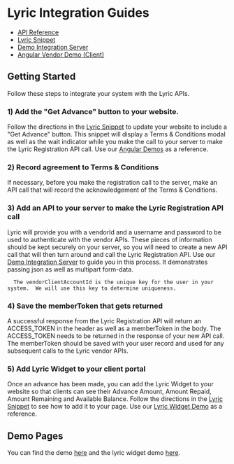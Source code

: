 # Lyric Integration Guides

* [API Reference](https://api.lyricfinancial.com/docs/vendor-api/)
* [Lyric Snippet](https://github.com/LyricFinancial/lyric-snippet)
* [Demo Integration Server](https://github.com/LyricFinancial/demo-integration-server)
* [Angular Vendor Demo (Client)](https://github.com/LyricFinancial/integration-guides/tree/master/examples/client/angular/lyric-vendor-demo)

## Getting Started

Follow these steps to integrate your system with the Lyric APIs.

### 1) Add the "Get Advance" button to your website.
Follow the directions in the [Lyric Snippet](https://github.com/LyricFinancial/lyric-snippet) to update your website to include a "Get Advance" button.  This snippet will display a Terms & Conditions modal as well as the wait indicator while you make the call to your server to make the Lyric Registration API call.  Use our [Angular Demos](https://github.com/LyricFinancial/integration-guides/tree/master/examples/client/angular/lyric-vendor-demo) as a reference.

### 2) Record agreement to Terms & Conditions
If necessary, before you make the registration call to the server, make an API call that will record the acknowledgement of the Terms & Conditions.

### 3) Add an API to your server to make the Lyric Registration API call
Lyric will provide you with a vendorId and a username and password to be used to authenticate with the vendor APIs.  These pieces of information should be kept securely on your server, so you will need to create a new API call that will then turn around and call the Lyric Registration API.  Use our [Demo Integration Server](https://github.com/LyricFinancial/demo-integration-server) to guide you in this process.  It demonstrates passing json as well as multipart form-data.  

	  The vendorClientAccountId is the unique key for the user in your system.  We will use this key to determine uniqueness.

### 4) Save the memberToken that gets returned
A successful response from the Lyric Registration API will return an ACCESS_TOKEN in the header as well as a memberToken in the body.  The ACCESS_TOKEN needs to be returned in the response of your new API call.  The memberToken should be saved with your user record and used for any subsequent calls to the Lyric vendor APIs.

### 5) Add Lyric Widget to your client portal
Once an advance has been made, you can add the Lyric Widget to your website so that clients can see their Advance Amount, Amount Repaid, Amount Remaining and Available Balance.  Follow the directions in the [Lyric Snippet](https://github.com/LyricFinancial/lyric-snippet#widget) to see how to add it to your page.  Use our [Lyric Widget Demo](https://github.com/LyricFinancial/integration-guides/tree/master/examples/client/angular/lyric-vendor-demo#lyric-widget-demo) as a reference.


## Demo Pages

You can find the demo [here](http://lyricfinancial.github.io/integration-guides/#/demo-server) and the lyric widget demo [here](http://lyricfinancial.github.io/integration-guides/#/lyric-widget).